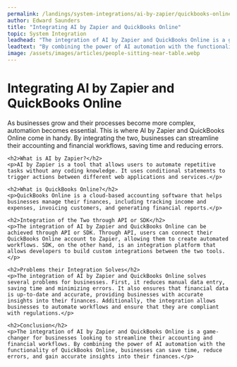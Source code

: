 ```yaml
---
permalink: /landings/system-integrations/ai-by-zapier/quickbooks-online
author: Edward Saunders
title: "Integrating AI by Zapier and QuickBooks Online"
topic: System Integration
leadhead: "The integration of AI by Zapier and QuickBooks Online is a game-changer for businesses looking to streamline their accounting and financial workflows"
leadtext: "By combining the power of AI automation with the functionality of QuickBooks Online, businesses can save time, reduce errors, and gain accurate insights into their finances."
image: /assets/images/articles/people-sitting-near-table.webp
---
```

<div class="arttext">    <h1>Integrating AI by Zapier and QuickBooks Online</h1>
    <p>As businesses grow and their processes become more complex, automation becomes essential. This is where AI by Zapier and QuickBooks Online come in handy. By integrating the two, businesses can streamline their accounting and financial workflows, saving time and reducing errors.</p>

    <h2>What is AI by Zapier?</h2>
    <p>AI by Zapier is a tool that allows users to automate repetitive tasks without any coding knowledge. It uses conditional statements to trigger actions between different web applications and services.</p>

    <h2>What is QuickBooks Online?</h2>
    <p>QuickBooks Online is a cloud-based accounting software that helps businesses manage their finances, including tracking income and expenses, invoicing customers, and generating financial reports.</p>

    <h2>Integration of the Two through API or SDK</h2>
    <p>The integration of AI by Zapier and QuickBooks Online can be achieved through API or SDK. Through API, users can connect their QuickBooks Online account to Zapier, allowing them to create automated workflows. SDK, on the other hand, is an integration platform that allows developers to build custom integrations between the two tools.</p>

    <h2>Problems their Integration Solves</h2>
    <p>The integration of AI by Zapier and QuickBooks Online solves several problems for businesses. First, it reduces manual data entry, saving time and minimizing errors. It also ensures that financial data is up-to-date and accurate, providing businesses with accurate insights into their finances. Additionally, the integration allows businesses to automate workflows and ensure that they are compliant with regulations.</p>

    <h2>Conclusion</h2>
    <p>The integration of AI by Zapier and QuickBooks Online is a game-changer for businesses looking to streamline their accounting and financial workflows. By combining the power of AI automation with the functionality of QuickBooks Online, businesses can save time, reduce errors, and gain accurate insights into their finances.</p>
</div>